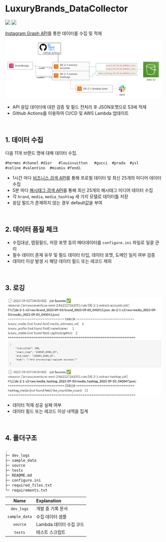 # LuxuryBrands_DataCollector

<img src="https://img.shields.io/badge/python-3776AB?style=flat&logo=python&logoColor=white"/> <img src="https://img.shields.io/badge/awslambda-FF9900?style=flat&logo=awslambda&logoColor=white"/>

[Instagram Graph API](https://developers.facebook.com/docs/instagram-api)를 통한 데이터를 수집 및 적재

![collector_flow.png](dev_logs/collector_flow.png)

- API 응답 데이터에 대한 검증 및 필드 전처리 후 JSON포맷으로 S3에 적재
- Github Actions를 이용하여 CI/CD 및 AWS Lambda 업데이트

<br>

## 1. 데이터 수집
다음 11개 브랜드 명에 대해 데이터 수집.

    #hermes #chanel #dior   #louisvuitton   #gucci  #prada  #ysl    #celine #valentino  #miumiu #fendi

- 1시간 마다 [비즈니스 검색 API]()를 통해 프로필 데이터 및 최신 25개의 미디어 데이터 수집
- 5분 마다 [해시태그 검색 API]()를 통해 최신 25개의 해시태그 미디어 데이터 수집
- 각 `brand`, `media`, `media_hashtag` 세 가지 모델로 데이터틀 저장
- 응답 필드가 존재하지 않는 경우 default값을 부여

<br>

## 2. 데이터 품질 체크
- 수집대상, 맵핑필드, 저장 포맷 등의 메타데이터를 `configure.ini` 파일로 일괄 관리
- 필수 데이터 존재 유무 및 필드 데이터 타입, 데이터 포맷, 도메인 일치 여부 검증
- 데이터 이상 발생 시 해당 데이터 필드 또는 레코드 제외 

<br>

## 3. 로깅
![log_alert.png](dev_logs/log_alert.png)

- 데이터 적재 성공 실패 여부
- 데이터 필드 또는 레코드 이상 내역을 집계


<br>

## 4. 폴더구조

```
.
├─ dev_logs
├─ sample_data
├─ source
├─ tests
├─ README.md
├─ configure.ini
├─ required_files.txt
└─ requirements.txt
```
|     Name      | Explanation      |
|:-------------:|:-----------------|
|  `dev_logs`   | 개발 중 기록 문서       |
| `sample_data` | 수집 데이터 샘플        |
|   `source`    | Lambda 데이터 수집 코드 |
|   `tests`     | 테스트 스크립트         |
